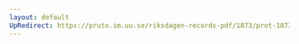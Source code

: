 ```yaml
---
layout: default
UpRedirect: https://pruto.im.uu.se/riksdagen-records-pdf/1873/prot-1873--ak--319/prot-1873--ak--319_018.pdf
---
```

